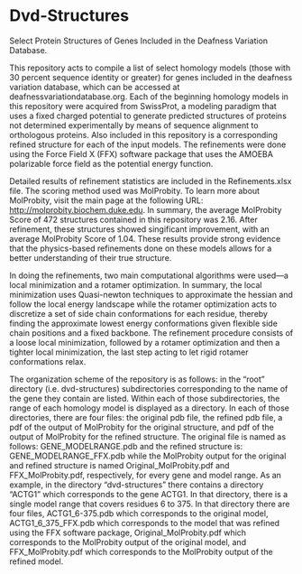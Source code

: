 Dvd-Structures
==============

Select Protein Structures of Genes Included in the Deafness Variation Database.

This repository acts to compile a list of select homology models (those with 30 percent sequence identity or greater) for genes included in the deafness variation database, which can be accessed at deafnessvariationdatabase.org. Each of the beginning homology models in this repository were acquired from SwissProt, a modeling paradigm that uses a fixed charged potential to generate predicted structures of proteins not determined experimentally by means of sequence alignment to orthologous proteins. Also included in this repository is a corresponding refined structure for each of the input models. The refinements were done using the Force Field X (FFX) software package that uses the AMOEBA polarizable force field as the potential energy function. 

Detailed results of refinement statistics are included in the Refinements.xlsx file. The scoring method used was MolProbity. To learn more about MolProbity, visit the main page at the following URL: http://molprobity.biochem.duke.edu. In summary, the average MolProbity Score of 472 structures contained in this repository was 2.16. After refinement, these structures showed singificant improvement, with an average MolProbity Score of 1.04. These results provide strong evidence that the physics-based refinements done on these models allows for a better understanding of their true structure.

In doing the refinements, two main computational algorithms were used—a local minimization and a rotamer optimization. In summary, the local minimization uses Quasi-newton techniques to approximate the hessian and follow the local energy landscape while the rotamer optimization acts to discretize a set of side chain conformations for each residue, thereby finding the approximate lowest energy conformations given flexible side chain positions and a fixed backbone. The refinement procedure consists of a loose local minimization, followed by a rotamer optimization and then a tighter local minimization, the last step acting to let rigid rotamer conformations relax. 

The organization scheme of the repository is as follows: in the “root” directory (i.e. dvd-structures) subdirectories corresponding to the name of the gene they contain are listed. Within each of those subdirectories, the range of each homology model is displayed as a directory. In each of those directories, there are four files: the original pdb file, the refined pdb file, a pdf of the output of MolProbity for the original structure, and pdf of the output of MolProbity for the refined structure. The original file is named as follows: GENE_MODELRANGE.pdb and the refined structure is: GENE_MODELRANGE_FFX.pdb while the MolProbity output for the original and refined structure is named Original_MolProbity.pdf and FFX_MolProbity.pdf, respectively, for every gene and model range. As an example, in the directory “dvd-structures” there contains a directory “ACTG1” which corresponds to the gene ACTG1. In that directory, there is a single model range that covers residues 6 to 375. In that directory there are four files, ACTG1_6-375.pdb which corresponds to the original model, ACTG1_6_375_FFX.pdb which corresponds to the model that was refined using the FFX software package, Original_MolProbity.pdf which corresponds to the MolProbity output of the original model, and FFX_MolProbity.pdf which corresponds to the MolProbity output of the refined model.
